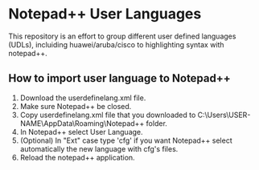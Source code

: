 # Notepad++ User Languages

This repository is an effort to group different user defined languages (UDLs), incluiding huawei/aruba/cisco to highlighting syntax with notepad++.

## How to import user language to Notepad++

1. Download the userdefinelang.xml file.
2. Make sure Notepad++ be closed.
3. Copy userdefinelang.xml file that you downloaded to C:\Users\USER-NAME\AppData\Roaming\Notepad++ folder.
4. In Notepad++ select User Language.
5. (Optional) In "Ext" case type 'cfg' if you want Notepad++ select automatically the new language with cfg's files.
6. Reload the notepad++ application.

